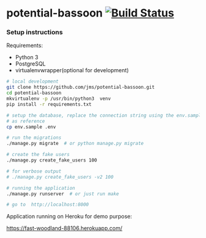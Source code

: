 # potential-bassoon [![Build Status](https://travis-ci.org/jms/potential-bassoon.svg?branch=master)](https://travis-ci.org/jms/potential-bassoon)

### Setup instructions

Requirements:
- Python 3
- PostgreSQL
- virtualenvwrapper(optional for development)

```bash
# local development
git clone https://github.com/jms/potential-bassoon.git 
cd potential-bassoon
mkvirtualenv -p /usr/bin/python3  venv 
pip install -r requirements.txt

# setup the database, replace the connection string using the env.sample file
# as reference
cp env.sample .env

# run the migrations
./manage.py migrate  # or python manage.py migrate

# create the fake users
./manage.py create_fake_users 100

# for verbose output
# ./manage.py create_fake_users -v2 100

# running the application
./manage.py runserver  # or just run make

# go to  http://localhost:8000
```
Application running on Heroku for demo purpose:

https://fast-woodland-88106.herokuapp.com/

